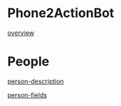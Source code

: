 # Phone2ActionBot
[overview](./overview.md ':include')
# People

[person-description](./People/person-description.md ':include')

[person-fields](./People/person-table.md ':include')